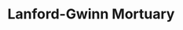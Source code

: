 ---
title: "Lanford-Gwinn Mortuary"
url: /woodruff/lanford-gwinn-mortuary/
shop: funeral directors
---